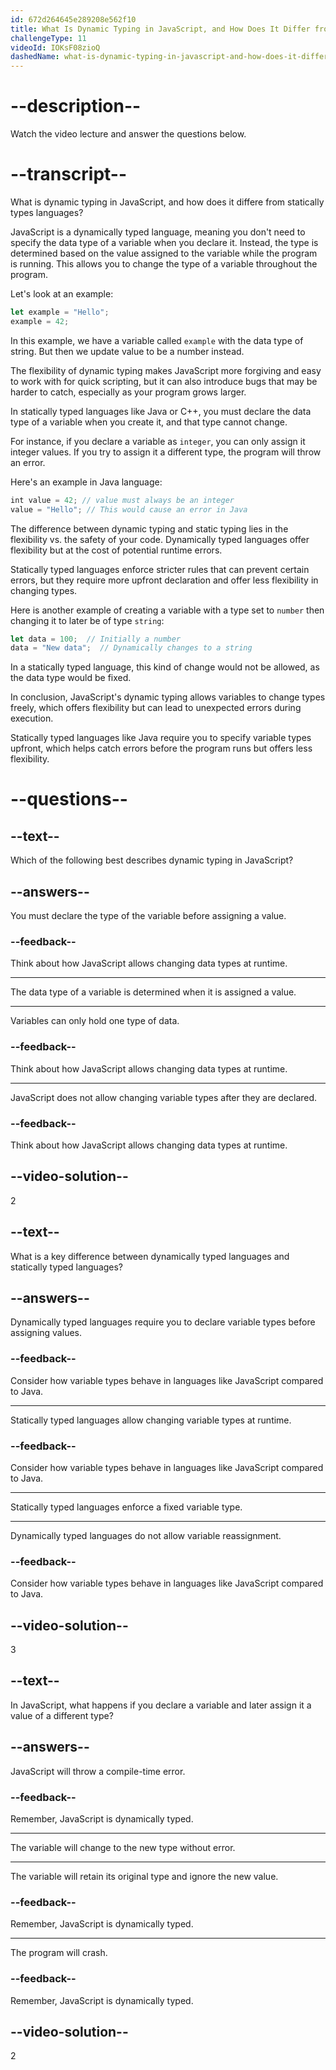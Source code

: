 ```yaml
---
id: 672d264645e289208e562f10
title: What Is Dynamic Typing in JavaScript, and How Does It Differ from Statically Typed Languages?
challengeType: 11
videoId: IOKsF08zioQ
dashedName: what-is-dynamic-typing-in-javascript-and-how-does-it-differ-from-statically-typed-languages
---
```


# --description--

Watch the video lecture and answer the questions below.

# --transcript--

What is dynamic typing in JavaScript, and how does it differe from statically types languages?

JavaScript is a dynamically typed language, meaning you don't need to specify the data type of a variable when you declare it. Instead, the type is determined based on the value assigned to the variable while the program is running. This allows you to change the type of a variable throughout the program.

Let's look at an example:

```js
let example = "Hello";
example = 42;
```

In this example, we have a variable called `example` with the data type of string. But then we update value to be a number instead.

The flexibility of dynamic typing makes JavaScript more forgiving and easy to work with for quick scripting, but it can also introduce bugs that may be harder to catch, especially as your program grows larger.

In statically typed languages like Java or C++, you must declare the data type of a variable when you create it, and that type cannot change.

For instance, if you declare a variable as `integer`, you can only assign it integer values. If you try to assign it a different type, the program will throw an error.

Here's an example in Java language:

```js
int value = 42; // value must always be an integer
value = "Hello"; // This would cause an error in Java
```

The difference between dynamic typing and static typing lies in the flexibility vs. the safety of your code. Dynamically typed languages offer flexibility but at the cost of potential runtime errors.

Statically typed languages enforce stricter rules that can prevent certain errors, but they require more upfront declaration and offer less flexibility in changing types.

Here is another example of creating a variable with a type set to `number` then changing it to later be of type `string`:

```js
let data = 100;  // Initially a number
data = "New data";  // Dynamically changes to a string
```

In a statically typed language, this kind of change would not be allowed, as the data type would be fixed.

In conclusion, JavaScript's dynamic typing allows variables to change types freely, which offers flexibility but can lead to unexpected errors during execution.

Statically typed languages like Java require you to specify variable types upfront, which helps catch errors before the program runs but offers less flexibility.

# --questions--

## --text--

Which of the following best describes dynamic typing in JavaScript?

## --answers--

You must declare the type of the variable before assigning a value.

### --feedback--

Think about how JavaScript allows changing data types at runtime.

---

The data type of a variable is determined when it is assigned a value.

---

Variables can only hold one type of data.

### --feedback--

Think about how JavaScript allows changing data types at runtime.

---

JavaScript does not allow changing variable types after they are declared.

### --feedback--

Think about how JavaScript allows changing data types at runtime.

## --video-solution--

2

## --text--

What is a key difference between dynamically typed languages and statically typed languages?

## --answers--

Dynamically typed languages require you to declare variable types before assigning values.

### --feedback--

Consider how variable types behave in languages like JavaScript compared to Java.

---

Statically typed languages allow changing variable types at runtime.

### --feedback--

Consider how variable types behave in languages like JavaScript compared to Java.

---

Statically typed languages enforce a fixed variable type.

---

Dynamically typed languages do not allow variable reassignment.

### --feedback--

Consider how variable types behave in languages like JavaScript compared to Java.

## --video-solution--

3

## --text--

In JavaScript, what happens if you declare a variable and later assign it a value of a different type?

## --answers--

JavaScript will throw a compile-time error.

### --feedback--

Remember, JavaScript is dynamically typed.

---

The variable will change to the new type without error.

---

The variable will retain its original type and ignore the new value.

### --feedback--

Remember, JavaScript is dynamically typed.

---

The program will crash.

### --feedback--

Remember, JavaScript is dynamically typed.

## --video-solution--

2
